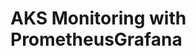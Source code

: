 # AKS Monitoring with PrometheusGrafana                                                                                                                                                                                                                                                                                                                                                                                                                                                                                               
